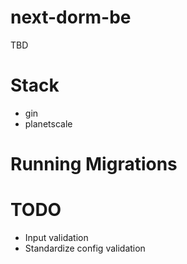 
# next-dorm-be
TBD

# Stack
- gin
- planetscale

# Running Migrations

# TODO
- Input validation
- Standardize config validation
